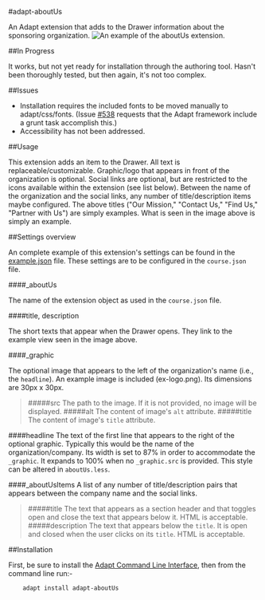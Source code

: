 #adapt-aboutUs

An Adapt extension that adds to the Drawer information about the sponsoring organization.
![An example of the aboutUs extension.](https://github.com/chucklorenz/adapt-aboutUs/raw/master/clip.png "example aboutUs")

##In Progress

It works, but not yet ready for installation through the authoring tool. Hasn't been thoroughly tested, but then again, it's not too complex.

##Issues

- Installation requires the included fonts to be moved manually to adapt/css/fonts. (Issue [#538](https://github.com/adaptlearning/adapt_framework/issues/538) requests that the Adapt framework include a grunt task accomplish this.)
- Accessibility has not been addressed.

##Usage

This extension adds an item to the Drawer. All text is replaceable/customizable. Graphic/logo that appears in front of the organization is optional. Social links are optional, but are restricted to the icons available within the extension (see list below). Between the name of the organization and the social links, any number of title/description items maybe configured. The above titles ("Our Mission," "Contact Us," "Find Us," "Partner with Us") are simply examples. What is seen in the image above is simply an example.

##Settings overview

An complete example of this extension's settings can be found in the [example.json](https://github.com/chucklorenz/adapt-aboutUs/blob/master/example.json) file. These settings are to be configured in the `course.json` file.

####_aboutUs

The name of the extension object as used in the `course.json` file.

####title, description

The short texts that appear when the Drawer opens. They link to the example view seen in the image above.

####_graphic

The optional image that appears to the left of the organization's name (i.e., the `headline`). An example image is included (ex-logo.png). Its dimensions are 30px x 30px.

>#####src
>The path to the image. If it is not provided, no image will be displayed.
>#####alt
>The content of image's `alt` attribute.
>#####title
>The content of image's `title` attribute.

####headline
The text of the first line that appears to the right of the optional graphic. Typically this would be the name of the organization/company. Its width is set to 87% in order to accommodate the `_graphic`. It expands to 100% when no `_graphic.src` is provided. This style can be altered in `aboutUs.less`.

####_aboutUsItems
A list of any number of title/description pairs that appears between the company name and the social links.

>#####title
>The text that appears as a section header and that toggles open and close the text that appears below it. HTML is acceptable.
>#####description
>The text that appears below the `title`. It is open and closed when the user clicks on its `title`. HTML is acceptable.

##Installation

First, be sure to install the [Adapt Command Line Interface](https://github.com/adaptlearning/adapt-cli), then from the command line run:-

        adapt install adapt-aboutUs




